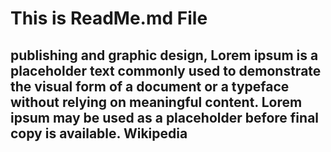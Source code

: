 # This is ReadMe.md File
## publishing and graphic design, Lorem ipsum is a placeholder text commonly used to demonstrate the visual form of a document or a typeface without relying on meaningful content. Lorem ipsum may be used as a placeholder before final copy is available. Wikipedia
